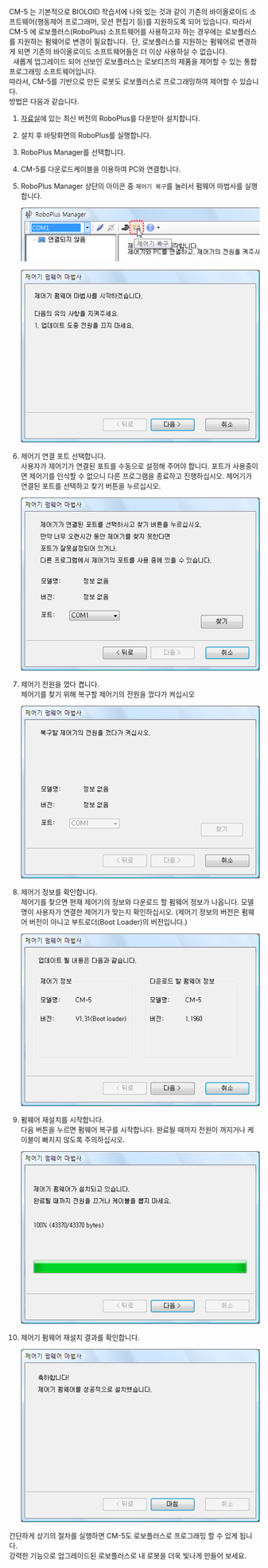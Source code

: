 CM-5 는 기본적으로 BIOLOID 학습서에 나와 있는 것과 같이 기존의 바이올로이드 소프트웨어(행동제어 프로그래머, 모션 편집기 등)를 지원하도록 되어 있습니다. 따라서 CM-5 에 로보플러스(RoboPlus) 소프트웨어를 사용하고자 하는 경우에는 로보플러스를 지원하는 펌웨어로 변경이 필요합니다.  단, 로보플러스를 지원하는 펌웨어로 변경하게 되면 기존의 바이올로이드 소프트웨어들은 더 이상 사용하실 수 없습니다.  
 
새롭게 업그레이드 되어 선보인 로보플러스는 로보티즈의 제품을 제어할 수 있는 통합 프로그래밍 소프트웨어입니다.  
따라서, CM-5를 기반으로 만든 로봇도 로보플러스로 프로그래밍하여 제어할 수 있습니다.  
방법은 다음과 같습니다.

1. [자료실]에 있는 최신 버전의 RoboPlus를 다운받아 설치합니다.
2. 설치 후 바탕화면의 RoboPlus를 실행합니다.
3. RoboPlus Manager를 선택합니다.
4. CM-5를 다운로드케이블을 이용하여 PC와 연결합니다.
5. RoboPlus Manager 상단의 아이콘 중 `제어기 복구`를 눌러서 펌웨어 마법사를 실행합니다.
    
    ![](/assets/images/edu/bioloid/recovery_1_kr.png)
    
    ![](/assets/images/edu/bioloid/recovery_2_kr.png)

6. 제어기 연결 포트 선택합니다.  
  사용자가 제어기가 연결된 포트를 수동으로 설정해 주어야 합니다. 포트가 사용중이면 제어기를 인식할 수 없으니 다른 프로그램을 종료하고 진행하십시오. 제어기가 연결된 포트를 선택하고 찾기 버튼을 누르십시오.

    ![](/assets/images/edu/bioloid/recovery_3_kr.png)

7. 제어기 전원을 껐다 켭니다.  
  제어기를 찾기 위해 복구할 제어기의 전원을 껐다가 켜십시오

    ![](/assets/images/edu/bioloid/recovery_4_kr.png)

8. 제어기 정보를 확인합니다.  
  제어기를 찾으면 현재 제어기의 정보와 다운로드 할 펌웨어 정보가 나옵니다. 모델명이 사용자가 연결한 제어기가 맞는지 확인하십시오. (제어기 정보의 버전은 펌웨어 버전이 아니고 부트로더(Boot Loader)의 버전입니다.)

    ![](/assets/images/edu/bioloid/recovery_5_kr.png)

9. 펌웨어 재설치를 시작합니다.  
  다음 버튼을 누르면 펌웨어 복구를 시작합니다. 완료될 때까지 전원이 꺼지거나 케이블이 빠지지 않도록 주의하십시오.

    ![](/assets/images/edu/bioloid/recovery_7_kr.png)

10. 제어기 펌웨어 재설치 결과를 확인합니다.

    ![](/assets/images/edu/bioloid/recovery_8_kr.png)

간단하게 상기의 절차를 실행하면 CM-5도 로보플러스로 프로그래밍 할 수 있게 됩니다.  
강력한 기능으로 업그레이드된 로보플러스로 내 로봇을 더욱 빛나게 만들어 보세요.

[자료실]: http://www.robotis.com/service/downloadpage.php?cate=software
